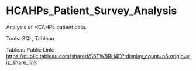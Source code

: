 # HCAHPs_Patient_Survey_Analysis

Analysis of HCAHPs patient data. 

Tools: SQL, Tableau

Tableau Public Link: https://public.tableau.com/shared/S6TW8RH4D?:display_count=n&:origin=viz_share_link
